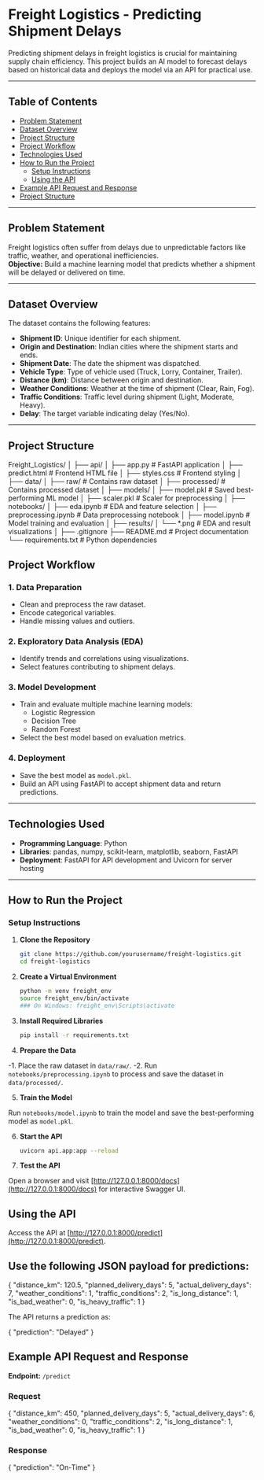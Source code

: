 # Freight Logistics - Predicting Shipment Delays

Predicting shipment delays in freight logistics is crucial for maintaining supply chain efficiency. This project builds an AI model to forecast delays based on historical data and deploys the model via an API for practical use.

---

## Table of Contents

- [Problem Statement](#problem-statement)
- [Dataset Overview](#dataset-overview)
- [Project Structure](#project-structure)
- [Project Workflow](#project-workflow)
- [Technologies Used](#technologies-used)
- [How to Run the Project](#how-to-run-the-project)
  - [Setup Instructions](#setup-instructions)
  - [Using the API](#using-the-api)
- [Example API Request and Response](#example-api-request-and-response)
- [Project Structure](#project-structure)

---

## Problem Statement

Freight logistics often suffer from delays due to unpredictable factors like traffic, weather, and operational inefficiencies.  
**Objective:** Build a machine learning model that predicts whether a shipment will be delayed or delivered on time.

---

## Dataset Overview

The dataset contains the following features:

- **Shipment ID**: Unique identifier for each shipment.
- **Origin and Destination**: Indian cities where the shipment starts and ends.
- **Shipment Date**: The date the shipment was dispatched.
- **Vehicle Type**: Type of vehicle used (Truck, Lorry, Container, Trailer).
- **Distance (km)**: Distance between origin and destination.
- **Weather Conditions**: Weather at the time of shipment (Clear, Rain, Fog).
- **Traffic Conditions**: Traffic level during shipment (Light, Moderate, Heavy).
- **Delay**: The target variable indicating delay (Yes/No).

---

## Project Structure

Freight_Logistics/
│
├── api/
│ ├── app.py # FastAPI application
│ ├── predict.html # Frontend HTML file
│ ├── styles.css # Frontend styling
│
├── data/
│ ├── raw/ # Contains raw dataset
│ ├── processed/ # Contains processed dataset
│
├── models/
│ ├── model.pkl # Saved best-performing ML model
│ ├── scaler.pkl # Scaler for preprocessing
│
├── notebooks/
│ ├── eda.ipynb # EDA and feature selection
│ ├── preprocessing.ipynb # Data preprocessing notebook
│ ├── model.ipynb # Model training and evaluation
│
├── results/
│ └── *.png # EDA and result visualizations
│
├── .gitignore
├── README.md # Project documentation
└── requirements.txt # Python dependencies

## Project Workflow

### 1. **Data Preparation**
   - Clean and preprocess the raw dataset.
   - Encode categorical variables.
   - Handle missing values and outliers.

### 2. **Exploratory Data Analysis (EDA)**
   - Identify trends and correlations using visualizations.
   - Select features contributing to shipment delays.

### 3. **Model Development**
   - Train and evaluate multiple machine learning models:
     - Logistic Regression
     - Decision Tree
     - Random Forest
   - Select the best model based on evaluation metrics.

### 4. **Deployment**
   - Save the best model as `model.pkl`.
   - Build an API using FastAPI to accept shipment data and return predictions.

---

## Technologies Used

- **Programming Language**: Python
- **Libraries**: pandas, numpy, scikit-learn, matplotlib, seaborn, FastAPI
- **Deployment**: FastAPI for API development and Uvicorn for server hosting

---

## How to Run the Project

### Setup Instructions

1. **Clone the Repository**
   ```bash
   git clone https://github.com/yourusername/freight-logistics.git
   cd freight-logistics
   ```
2. **Create a Virtual Environment**
   ```bash
   python -m venv freight_env
   source freight_env/bin/activate  
   ### On Windows: freight_env\Scripts\activate
   ```

3. **Install Required Libraries**
   ```bash
   pip install -r requirements.txt
   ```

4. **Prepare the Data**

-1. Place the raw dataset in `data/raw/`.
-2. Run `notebooks/preprocessing.ipynb` to process and save the dataset in `data/processed/`.

5. **Train the Model**

Run `notebooks/model.ipynb` to train the model and save the best-performing model as `model.pkl`.

6. **Start the API**
   ```bash
   uvicorn api.app:app --reload

   ```

7. **Test the API**

Open a browser and visit [http://127.0.0.1:8000/docs](http://127.0.0.1:8000/docs) for interactive Swagger UI.

## Using the API

Access the API at [http://127.0.0.1:8000/predict](http://127.0.0.1:8000/predict).

## Use the following JSON payload for predictions:

{
"distance_km": 120.5,
"planned_delivery_days": 5,
"actual_delivery_days": 7,
"weather_conditions": 1,
"traffic_conditions": 2,
"is_long_distance": 1,
"is_bad_weather": 0,
"is_heavy_traffic": 1
}


The API returns a prediction as:

{
"prediction": "Delayed"
}


## Example API Request and Response

**Endpoint:** `/predict`

### Request

{
"distance_km": 450,
"planned_delivery_days": 5,
"actual_delivery_days": 6,
"weather_conditions": 0,
"traffic_conditions": 2,
"is_long_distance": 1,
"is_bad_weather": 0,
"is_heavy_traffic": 1
}


### Response

{
"prediction": "On-Time"
}


